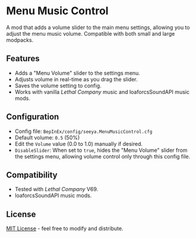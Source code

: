 # Menu Music Control

A mod that adds a volume slider to the main menu settings, allowing you to adjust the menu music volume. Compatible with both small and large modpacks.

## Features
- Adds a "Menu Volume" slider to the settings menu.
- Adjusts volume in real-time as you drag the slider.
- Saves the volume setting to config.
- Works with vanilla *Lethal Company* music and loaforcsSoundAPI music mods.

## Configuration
- Config file: `BepInEx/config/seeya.MenuMusicControl.cfg`
- Default volume: `0.5` (50%)
- Edit the `Volume` value (0.0 to 1.0) manually if desired.
- `DisableSlider`: When set to `true`, hides the "Menu Volume" slider from the settings menu, allowing volume control only through this config file.

## Compatibility
- Tested with *Lethal Company* V69.
- loaforcsSoundAPI music mods.

## License
[MIT License](LICENSE) - feel free to modify and distribute.
